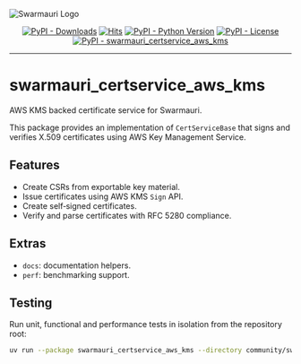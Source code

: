 ![Swarmauri Logo](https://res.cloudinary.com/dbjmpekvl/image/upload/v1730099724/Swarmauri-logo-lockup-2048x757_hww01w.png)

<p align="center">
    <a href="https://pypi.org/project/swarmauri_certservice_aws_kms/">
        <img src="https://img.shields.io/pypi/dm/swarmauri_certservice_aws_kms" alt="PyPI - Downloads"/></a>
    <a href="https://hits.sh/github.com/swarmauri/swarmauri-sdk/tree/master/pkgs/community/swarmauri_certservice_aws_kms/">
        <img alt="Hits" src="https://hits.sh/github.com/swarmauri/swarmauri-sdk/tree/master/pkgs/community/swarmauri_certservice_aws_kms.svg"/></a>
    <a href="https://pypi.org/project/swarmauri_certservice_aws_kms/">
        <img src="https://img.shields.io/pypi/pyversions/swarmauri_certservice_aws_kms" alt="PyPI - Python Version"/></a>
    <a href="https://pypi.org/project/swarmauri_certservice_aws_kms/">
        <img src="https://img.shields.io/pypi/l/swarmauri_certservice_aws_kms" alt="PyPI - License"/></a>
    <a href="https://pypi.org/project/swarmauri_certservice_aws_kms/">
        <img src="https://img.shields.io/pypi/v/swarmauri_certservice_aws_kms?label=swarmauri_certservice_aws_kms&color=green" alt="PyPI - swarmauri_certservice_aws_kms"/></a>

</p>

---

# swarmauri_certservice_aws_kms

AWS KMS backed certificate service for Swarmauri.

This package provides an implementation of `CertServiceBase` that signs and verifies X.509 certificates using AWS Key Management Service.

## Features

- Create CSRs from exportable key material.
- Issue certificates using AWS KMS `Sign` API.
- Create self‑signed certificates.
- Verify and parse certificates with RFC 5280 compliance.

## Extras

- `docs`: documentation helpers.
- `perf`: benchmarking support.

## Testing

Run unit, functional and performance tests in isolation from the repository root:

```bash
uv run --package swarmauri_certservice_aws_kms --directory community/swarmauri_certservice_aws_kms pytest
```
